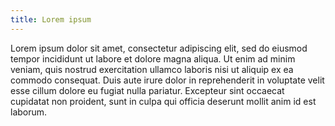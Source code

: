 ```yaml
---
title: Lorem ipsum
---
```


Lorem ipsum dolor sit amet, consectetur adipiscing elit, sed do
eiusmod tempor incididunt ut labore et dolore magna aliqua. Ut
enim ad minim veniam, quis nostrud exercitation ullamco laboris
nisi ut aliquip ex ea commodo consequat. Duis aute irure dolor in
reprehenderit in voluptate velit esse cillum dolore eu fugiat
nulla pariatur. Excepteur sint occaecat cupidatat non proident,
sunt in culpa qui officia deserunt mollit anim id est laborum.
